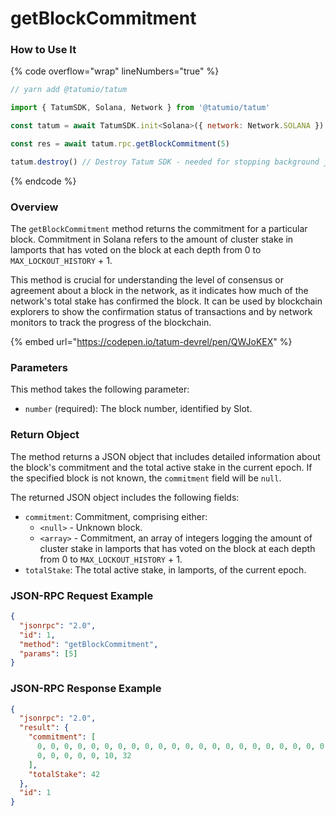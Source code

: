# getBlockCommitment

### How to Use It

{% code overflow="wrap" lineNumbers="true" %}
```javascript
// yarn add @tatumio/tatum

import { TatumSDK, Solana, Network } from '@tatumio/tatum'

const tatum = await TatumSDK.init<Solana>({ network: Network.SOLANA })

const res = await tatum.rpc.getBlockCommitment(5)

tatum.destroy() // Destroy Tatum SDK - needed for stopping background jobs
```
{% endcode %}

### Overview

The `getBlockCommitment` method returns the commitment for a particular block. Commitment in Solana refers to the amount of cluster stake in lamports that has voted on the block at each depth from 0 to `MAX_LOCKOUT_HISTORY` + 1.

This method is crucial for understanding the level of consensus or agreement about a block in the network, as it indicates how much of the network's total stake has confirmed the block. It can be used by blockchain explorers to show the confirmation status of transactions and by network monitors to track the progress of the blockchain.

{% embed url="https://codepen.io/tatum-devrel/pen/QWJoKEX" %}

### Parameters

This method takes the following parameter:

* `number` (required): The block number, identified by Slot.

### Return Object

The method returns a JSON object that includes detailed information about the block's commitment and the total active stake in the current epoch. If the specified block is not known, the `commitment` field will be `null`.

The returned JSON object includes the following fields:

* `commitment`: Commitment, comprising either:
  * `<null>` - Unknown block.
  * `<array>` - Commitment, an array of integers logging the amount of cluster stake in lamports that has voted on the block at each depth from 0 to `MAX_LOCKOUT_HISTORY` + 1.
* `totalStake`: The total active stake, in lamports, of the current epoch.

### JSON-RPC Request Example

```json
{
  "jsonrpc": "2.0",
  "id": 1,
  "method": "getBlockCommitment",
  "params": [5]
}
```

### JSON-RPC Response Example

```json
{
  "jsonrpc": "2.0",
  "result": {
    "commitment": [
      0, 0, 0, 0, 0, 0, 0, 0, 0, 0, 0, 0, 0, 0, 0, 0, 0, 0, 0, 0, 0, 0, 0, 0, 0,
      0, 0, 0, 0, 0, 10, 32
    ],
    "totalStake": 42
  },
  "id": 1
}
```

